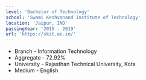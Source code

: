 ```yaml
---
level: 'Bachelor of Technology'
school: 'Swami Keshvanand Institute of Technology'
location: 'Jaipur, IND'
passingYear: '2015 - 2019'
url: 'https://skit.ac.in/'
---
```


- Branch - Information Technology
- Aggregate - 72.92%
- University - Rajasthan Technical University, Kota
- Medium - English
